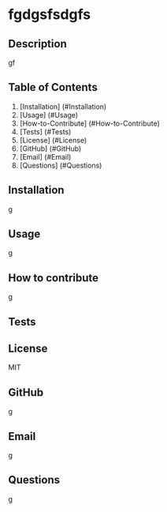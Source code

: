 # fgdgsfsdgfs

## Description
gf

## Table of Contents
1. [Installation] (#Installation)
2. [Usage] (#Usage)
3. [How-to-Contribute] (#How-to-Contribute)
4. [Tests] (#Tests)
5. [License] (#License)
6. [GitHub] (#GitHub)
7. [Email] (#Email)
8. [Questions] (#Questions)

## Installation
g

## Usage
g

## How to contribute
g

## Tests


## License
MIT

## GitHub
g

## Email
g

## Questions
g
